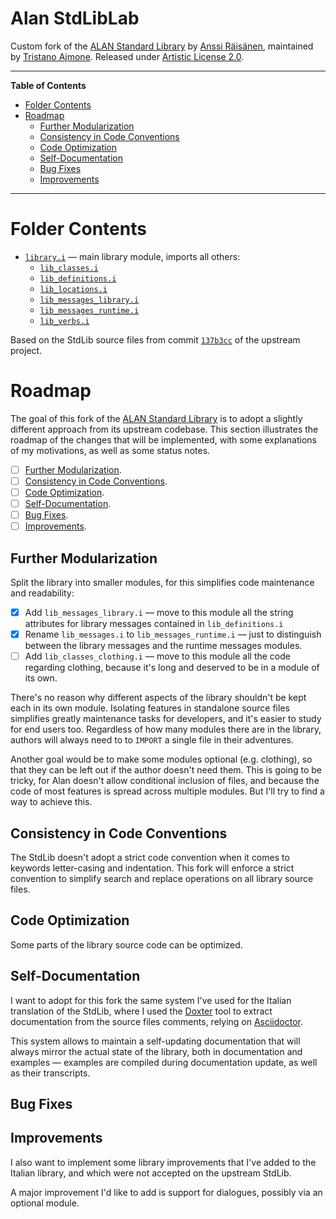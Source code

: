 # Alan StdLibLab

Custom fork of the [ALAN Standard Library] by [Anssi Räisänen], maintained by [Tristano Ajmone]. Released under [Artistic License 2.0].


-----

**Table of Contents**

<!-- MarkdownTOC autolink="true" bracket="round" autoanchor="false" lowercase="only_ascii" uri_encoding="true" levels="1,2,3" -->

- [Folder Contents](#folder-contents)
- [Roadmap](#roadmap)
    - [Further Modularization](#further-modularization)
    - [Consistency in Code Conventions](#consistency-in-code-conventions)
    - [Code Optimization](#code-optimization)
    - [Self-Documentation](#self-documentation)
    - [Bug Fixes](#bug-fixes)
    - [Improvements](#improvements)

<!-- /MarkdownTOC -->

-----

# Folder Contents

- [`library.i`](./library.i) — main library module, imports all others:
    + [`lib_classes.i`](./lib_classes.i)
    + [`lib_definitions.i`](./lib_definitions.i)
    + [`lib_locations.i`](./lib_locations.i)
    + [`lib_messages_library.i`](./lib_messages_library.i)
    + [`lib_messages_runtime.i`](./lib_messages_runtime.i)
    + [`lib_verbs.i`](./lib_verbs.i)

Based on the StdLib source files from commit [`137b3cc`][137b3cc] of the upstream project.

# Roadmap

The goal of this fork of the [ALAN Standard Library] is to adopt a slightly different approach from its upstream codebase. This section illustrates the roadmap of the changes that will be implemented, with some explanations of my motivations, as well as some status notes.

- [ ]  [Further Modularization].
- [ ]  [Consistency in Code Conventions].
- [ ]  [Code Optimization].
- [ ]  [Self-Documentation].
- [ ]  [Bug Fixes].
- [ ]  [Improvements].

## Further Modularization

Split the library into smaller modules, for this simplifies code maintenance and readability:

- [x] Add `lib_messages_library.i` — move to this module all the string attributes for library messages contained in `lib_definitions.i`
- [x] Rename `lib_messages.i` to `lib_messages_runtime.i` — just to distinguish between the library messages and the runtime messages modules.
- [ ] Add `lib_classes_clothing.i` — move to this module all the code regarding clothing, because it's long and deserved to be in a module of its own.

There's no reason why different aspects of the library shouldn't be kept each in its own module. Isolating features in standalone source files simplifies greatly maintenance tasks for developers, and it's easier to study for end users too. Regardless of how many modules there are in the library, authors will always need to to `IMPORT` a single file in their adventures.


Another goal would be to make some modules optional (e.g. clothing), so that they can be left out if the author doesn't need them. This is going to be tricky, for Alan doesn't allow conditional inclusion of files, and because the code of most features is spread across multiple modules. But I'll try to find a way to achieve this.

## Consistency in Code Conventions

The StdLib doesn't adopt a strict code convention when it comes to keywords letter-casing and indentation. This fork will enforce a strict convention to simplify search and replace operations on all library source files.

## Code Optimization

Some parts of the library source code can be optimized.

## Self-Documentation

I want to adopt for this fork the same system I've used for the Italian translation of the StdLib, where I used the [Doxter] tool to extract documentation from the source files comments, relying on [Asciidoctor].

This system allows to maintain a self-updating documentation that will always mirror the actual state of the library, both in documentation and examples — examples are compiled during documentation update, as well as their transcripts.

## Bug Fixes


## Improvements

I also want to implement some library improvements that I've added to the Italian library, and which were not accepted on the upstream StdLib.

A major improvement I'd like to add is support for dialogues, possibly via an optional module.

<!-----------------------------------------------------------------------------
                               REFERENCE LINKS
------------------------------------------------------------------------------>


<!-- ALAN Links -->

[ALAN Standard Library]: https://github.com/AnssiR66/AlanStdLib/ "Visit the official repository of the ALAN Standard Library on GitHub"
[Artistic License 2.0]: https://opensource.org/licenses/Artistic-2.0

<!-- 3rd party tools -->

[Doxter]: https://github.com/tajmone/doxter "Visit Doxter repository on GitHub"
[Asciidoctor]: https://asciidoctor.org/ "Visit Asciidoctor website"

<!-- StdLib Commits & Issues -->

[137b3cc]: https://github.com/AnssiR66/AlanStdLib/commit/137b3ccdee33888e8879576d8e6c9dab31af37fe

<!-- people -->

[Anssi Räisänen]: https://github.com/AnssiR66 "View Anssi Räisänen's GitHub profile"
[Tristano Ajmone]: https://github.com/tajmone "View Tristano Ajmone's GitHub profile"

<!-- xrefs -->

[Further Modularization]: #further-modularization
[Consistency in Code Conventions]: #consistency-in-code-conventions
[Code Optimization]: #code-optimization
[Self-Documentation]: #Self-Documentation
[Bug Fixes]: #bug-fixes
[Improvements]: #improvements

<!-- EOF -->